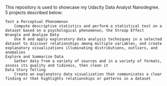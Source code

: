 
This repository is used to showcase my Udacity Data Analyst Nanodegree. 5 projects described below: 

    Test a Perceptual Phenomenon
        Compute descriptive statistics and perform a statistical test on a dataset based on a psychological phenomenon, the Stroop Effect
    Wrangle and Analyze Data
        Use R and apply exploratory data analysis techniques in a selected dataset to discover relationships among multiple variables, and create explanatory visualizations illuminating distributions, outliers, and anomalies
    Explore and Summarize Data
        Gather data from a variety of sources and in a variety of formats, assess its quality and tidiness, then clean it
    Data Story Telling
        Create an explanatory data visualization that communicates a clear finding or that highlights relationships or patterns in a dataset
